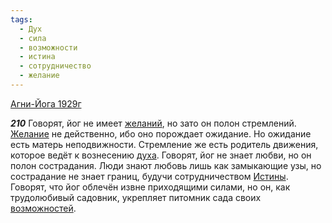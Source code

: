 ```yaml
---
tags:
  - Дух
  - сила
  - возможности
  - истина
  - сотрудничество
  - желание
---
```


[Агни-Йога 1929г](https://127.0.0.1:4002/agni/1929)

___210___
Говорят, йог не имеет [желаний](../../../tags/#желание), но зато он полон стремлений. [Желание](../../../tags/#желание) не действенно, ибо оно порождает ожидание. Но ожидание есть матерь неподвижности. Стремление же есть родитель движения, которое ведёт к вознесению [духа](../../../tags/#Дух). Говорят, йог не знает любви, но он полон сострадания. Люди знают любовь лишь как замыкающие узы, но сострадание не знает границ, будучи сотрудничеством [Истины](../../../tags/#истина). Говорят, что йог облечён извне приходящими силами, но он, как трудолюбивый садовник, укрепляет питомник сада своих [возможностей](../../../tags/#возможности).